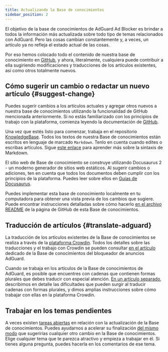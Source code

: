 ```yaml
---
title: Actualizando la Base de conocimientos
sidebar_position: 2
---
```


El objetivo de la base de conocimientos de AdGuard Ad Blocker es brindar a todos la información más actualizada sobre todo tipo de temas relacionados con AdGuard. Pero las cosas cambian constantemente y, a veces, un artículo ya no refleja el estado actual de las cosas.

Por eso hemos colocado todo el contenido de nuestra base de conocimiento en [GitHub](https://github.com/AdguardTeam/KnowledgeBase), y ahora, literalmente, cualquiera puede contribuir a ella sugiriendo modificaciones y traducciones de los artículos existentes, así como otros totalmente nuevos.

## Cómo sugerir un cambio o redactar un nuevo artículo {#suggest-change}

Puedes sugerir cambios a los artículos actuales y agregar otros nuevos a nuestra base de conocimientos utilizando la funcionalidad de GitHub mencionada anteriormente. Si no estás familiarizado con los principios de trabajo con la plataforma, comienza leyendo la documentación de [GitHub](https://docs.github.com/en).

Una vez que estés listo para comenzar, trabaja en el repositorio [KnowledgeBase](https://github.com/AdguardTeam/KnowledgeBase). Todos los textos de nuestra Base de conocimientos están escritos en lenguaje de marcado `Markdown`. Tenlo en cuenta cuando edites o escribas artículos. Sigue [este enlace](https://docs.github.com/en/get-started/writing-on-github/getting-started-with-writing-and-formatting-on-github/basic-writing-and-formatting-syntax) para aprender más sobre la sintaxis de Markdown.

El sitio web de Base de conocimiento se construye utilizando Docusaurus 2 - un moderno generador de sitios web estáticos. Al sugerir cambios o adiciones, ten en cuenta que todos los documentos deben cumplir con los principios de la plataforma. Puedes leer sobre ellos en [Guías de Docusaurus](https://docusaurus.io/docs/category/guides).

Puedes implementar esta base de conocimiento localmente en tu computadora para obtener una vista previa de los cambios que sugiere. Puede encontrar instrucciones detalladas sobre cómo hacerlo [en el archivo README](https://github.com/AdguardTeam/KnowledgeBase#readme) de la página de GitHub de esta Base de conocimientos.

## Traducción de artículos {#translate-adguard}

La traducción de los artículos existentes de la Base de conocimientos se realiza a través de la [ plataforma Crowdin](https://crowdin.com/profile/adguard). Todos los detalles sobre las traducciones y el trabajo con Crowdin se pueden consultar [en el artículo ](../translate/guidelines) dedicado de la Base de conocimientos del bloqueador de anuncios AdGuard.

Cuando se trabaja en los artículos de la Base de conocimientos de AdGuard, es posible que encuentres con cadenas que contienen formas plurales que debes traducir con especial atención. [En un artículo separado](../translate/plural-forms), describimos en detalle las dificultades que pueden surgir al traducir cadenas con formas plurales, y dimos amplias instrucciones sobre cómo trabajar con ellas en la plataforma Crowdin.

## Trabajar en los temas pendientes

A veces existen [tareas abiertas](https://github.com/AdguardTeam/KnowledgeBase/issues) en relación con la actualización de la Base de conocimientos. Puedes ayudarnos a acelerar su finalización [del mismo modo](#suggest-change) que sugerirías cualquier otro cambio en la Base de conocimientos. Elige cualquier tema que te parezca atractivo y empieza a trabajar en él. Si tienes alguna pregunta, puedes hacerla en los comentarios de ese tema.
